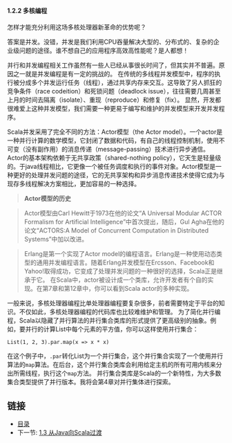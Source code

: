#### 1.2.2 多核编程

怎样才能充分利用这场多核处理器新革命的优势呢？

答案是并发。没错，并发是我们利用CPU吞量解决大型的、分布式的、复杂的企业级问题的途径。谁不想自己的应用程序高效高性能呢？是人都想！

并行和并发编程相关工作虽然有一些人已经从事很长时间了，但其实并不普遍。原因之一就是并发编程是有一定的挑战的。
在传统的多线程并发模型中，程序的执行被分成多个并发运行任务（线程），通过共享内存来交互。这导致了另人抓狂的竞争条件（race codeition）和死锁问题（deadlock issue），往往需要几周甚至上月的时间去隔离（isolate）、重现（reproduce）和修复（fix）。
显然，开发都很难爱上这种并发模型，我们需要一种更易于编写和维护的并发模型来开发并发程序。

Scala并发采用了完全不同的方法：Actor模型（the Actor model）。一个actor是一种并行计算的数学模型，它封闭了数据和代码，有自己的线程控制机制，使用不可变（没有副作用）的消息传递（message-passing）技术进行异步通信。
Actor的基本架构依赖于无共享政策（shared-nothing policy），它天生是轻量级的。于java线程相比，它更像一个被任务调度和执行的事件对象。Actor模型是一种更好的处理并发问题的途径，它的无共享架构和异步消息传递技术使得它成为与现存多线程解决方案相比，更加容易的一种选择。

>**Actor模型的历史**

>Actor模型由Carl Hewitt于1973在他的论文“A Universal Modular ACTOR Formalism for Artificial Intelligence”中首次提出，随后，Gul Agha在他的论文“ACTORS:A Model of Concurrent Computation in Distributed Systems”中加以改进。

> Erlang是第一个实现了Actor model的编程语言。Erlang是一种使用动态类型的通用并发编程语言。随着Erlang并发模型在Ercsson、Facebook和Yahoo!取得成功，它变成了处理并发问题的一种很好的选择，Scala正是继承于它。
在Scala中，actor被设计成一个类库，允许开发者有个自的实现。在第7章和第12章中，你可以看到Scala actor的多种实现。


一般来说，多核处理器编程比单处理器编程要复杂很多，前者需要特定于平台的知识。不仅如此，多核处理器编程的代码库也比较难维护和管理。
为了简化并行编程，Scala以隐藏了并行算法的并行集合类库的形式提供了更高级别的抽象。例如，要并行的计算List中每个元素的平方值，你可以这样使用并行集合：

`List(1, 2, 3).par.map(x => x * x)`

在这个例子中，`.par`转化List为一个并行集合，这个并行集合实现了一个使用并行算法的`map`算法。在后台，这个并行集合类库会利用给定主机的所有可用内核来分出所需线程，执行这个`map`方法。
并行集合类库是Scala的一个新特性，为大多数集合类型提供了并行版本。我将会第4章对并行集体进行探索。


## 链接
- [目录](../README.md)
- 下一节: [1.3 从Java向Scala过渡](1.1.3.md)
